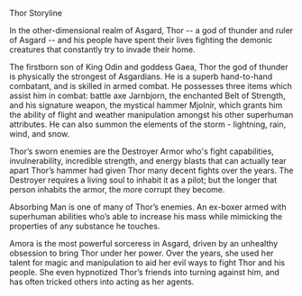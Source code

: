 
Thor Storyline

In the other-dimensional realm of Asgard, Thor -- a god of thunder and ruler of Asgard -- and his people have spent their lives fighting the demonic creatures that constantly try to invade their home. 

The firstborn son of King Odin and goddess Gaea, Thor the god of thunder is physically the strongest of Asgardians. He is a superb hand-to-hand combatant, and is skilled in armed combat. He possesses three items which assist him in combat: battle axe Jarnbjorn, the enchanted Belt of Strength, and his signature weapon, the mystical hammer Mjolnir, which grants him the ability of flight and weather manipulation amongst his other superhuman attributes. He can also summon the elements of the storm - lightning, rain, wind, and snow.

Thor’s sworn enemies are the Destroyer Armor who's fight capabilities, invulnerability, incredible strength, and energy blasts that can actually tear apart Thor’s hammer had given Thor many decent fights over the years. The Destroyer requires a living soul to inhabit it as a pilot; but the longer that person inhabits the armor, the more corrupt they become.

Absorbing Man is one of many of Thor’s enemies. An ex-boxer armed with superhuman abilities who’s able to increase his mass while mimicking the properties of any substance he touches.

Amora is the most powerful sorceress in Asgard, driven by an unhealthy obsession to bring Thor under her power. Over the years, she used her talent for magic and manipulation to aid her evil ways to fight Thor and his people. She even hypnotized Thor’s friends into turning against him, and has often tricked others into acting as her agents.